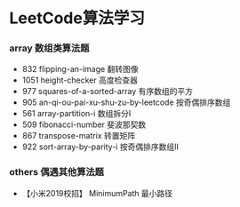 # LeetCode算法学习

### array 数组类算法题

- 832 flipping-an-image 翻转图像  
- 1051 height-checker 高度检查器
- 977 squares-of-a-sorted-array 有序数组的平方
- 905 an-qi-ou-pai-xu-shu-zu-by-leetcode 按奇偶排序数组
- 561 array-partition-i 数组拆分I
- 509 fibonacci-number 斐波那契数
- 867 transpose-matrix 转置矩阵
- 922 sort-array-by-parity-i 按奇偶排序数组II

### others 偶遇其他算法题

- 【小米2019校招】 MinimumPath 最小路径 
